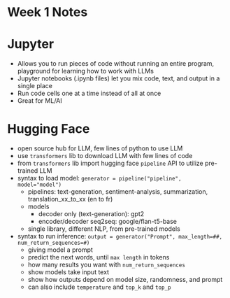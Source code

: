 # Week 1 Notes

# Jupyter
- Allows you to run pieces of code without running an entire program, playground for learning how to work with LLMs
- Jupyter notebooks (.ipynb files) let you mix code, text, and output in a single place
- Run code cells one at a time instead of all at once
- Great for ML/AI

# Hugging Face
- open source hub for LLM, few lines of python to use LLM
- use `transformers` lib to download LLM with few lines of code
- from `transformers` lib import hugging face `pipeline` API to utilize pre-trained LLM
- syntax to load model: `generator = pipeline("pipeline", model="model")`
    - pipelines: text-generation, sentiment-analysis, summarization, translation_xx_to_xx (en to fr)
    - models
        - decoder only (text-generation): gpt2
        - encoder/decoder seq2seq: google/flan-t5-base
    - single library, different NLP, from pre-trained models
- syntax to run inference: `output = generator("Prompt", max_length=##, num_return_sequences=#)`
    - giving model a prompt
    - predict the next words, until `max length` in tokens
    - how many results you want with `num_return_sequences`
    - show models take input text
    - show how outputs depend on model size, randomness, and prompt
    - can also include `temperature` and `top_k` and `top_p`